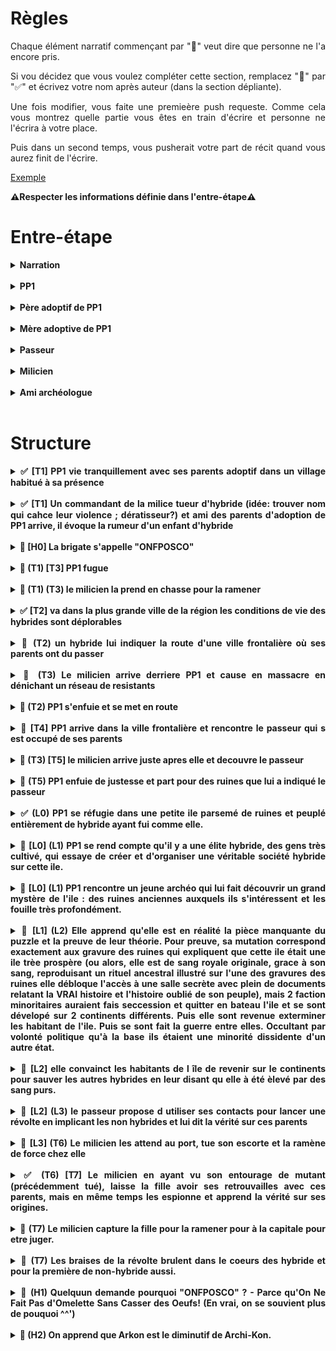 <style>
    html {
        text-align: justify;
        text-justify: inter-word;
        scroll-behavior: smooth;
    }
    summary {
        font-weight: bold;
        text-align: justify;
        text-justify: inter-word;
        margin-left: -2em;
    }
    details {
        margin-left: 2em;
    }
</style>

# Règles

Chaque élément narratif commençant par "🚧" veut dire que personne ne l'a encore pris.

Si vou décidez que vous voulez compléter cette section, remplacez "🚧" par "✅" et écrivez votre nom après auteur (dans la section dépliante).

Une fois modifier, vous faite une premieère push requeste. Comme cela vous montrez quelle partie vous êtes en train d'écrire et personne ne l'écrira à votre place.

Puis dans un second temps, vous pusherait votre part de récit quand vous aurez finit de l'écrire.

[Exemple](#exemple)

**⚠️Respecter les informations définie dans l'entre-étape⚠️**

# Entre-étape

<details>
<summary>Narration</summary>

écriture au passé,  
externe onmiscient,  
interdit de brissage de 4e mur,  
époque Ier guerre modiale,  

</details></br>

<details>
<summary>PP1</summary>

Sexe féminin   
nom Reya

</details></br>

<details>
<summary>Père adoptif de PP1</summary>

nom André

</details></br>

<details>
<summary>Mère adoptive de PP1</summary>

nom Yvonne

</details></br>

<details>
<summary>Passeur</summary>

nom Félix

</details></br>

<details>
<summary>Milicien</summary>

nom Arkon

</details></br>


<details>
<summary>Ami archéologue</summary>

nom Halcanor

</details></br>


# Structure

<details>
<summary>✅ [T1] PP1 vie tranquillement avec ses parents adoptif dans un village habitué à sa présence</summary>

**Auteur:** Harrisson

Le soleil venait à peine de dresser ses premiers rayons dans le ciel lorsque Reya sortit de son lit ce matin-là. Comme à l’accoutumée, elle s’était aussitôt mise à sa routine matinale. Balai à la main et tout en sifflotant gaiement, il fallait que la taverne brille. Une fois satisfaite de sa besogne, elle s’élançat dans la grande rue bordant sa maison afin d’aller quêter tout ce qu’il lui fallait pour apprêter le petit-déjeuner.
    
La beauté aurorale du ciel rendait encore plus joyeux le caractère de Reya qui était déjà fort enjoué. Elle virevoltait et chantonnait à chaque pas, comme accompagnant dans leurs envolées matinales les chants de tous les rossignols de la région. De ses pas légers et cadencés, elle parcourait chaque commerce et chaque échppe au gré des bonjours et des embrassades. 

Du fermier au boulanger en passant par les lève-tôt du village, tous étaient habitués à la ronde matinale de la petite Reya. Les habitants du petit village avaient tous vu cette charmante jeune fille faire ses premiers pas et gazouiller ses premières syllabes même si son arrivée au village fut des plus tergiversées.
    
En effet la jeune Reya étaient d’une espèce différente de la leur : une race que le commun des humains aimait appeler « hybride ». Méprisés par la grande majorité des humains ordinaires, les hybrides vivaient pour la plupart reclus entre eux. C’était donc avec une certaine appréhension que les villageois avaient accueilli la nouvelle de l’adoption par leurs amis les taverniers d’un bébé hybride. André et Yvonne avaient conscience de la difficulté que cela allait représenter dans un petit village où tout le monde se connaissait mais leurs cœurs ne pouvaient se fermer à ce beau nourrisson.
    
Même si au début, la taverne vit sa clientèle se rarifier, le temps et les doux yeux de Reya, qui grandissait parmi eux, eurent vite fait de jeter aux oubliettes leurs craintes. Elle n’était désormais que leur petite Reya et ils l’aimaient. Ses courses achevées, Reya revint sur ses pas et regagna la taverne, c’était parti pour une nouvelle journée qu’elle espérait bonne. 
    
</br><p align="center">**…**</p></br>

**Commentaires:**
- Plus de details sur l'histoire de l'intégration de la fille dans le village
- "Gazouiller" -> filler la metéphore ?

</details></br>

<details>
<summary>✅ [T1] Un commandant de la milice tueur d'hybride (idée: trouver nom qui cahce leur violence ; dératisseur?) et ami des parents d'adoption de PP1 arrive, il évoque la rumeur d'un enfant d'hybride</summary>
    
**Auteur:** Tanguy
    
Les portes de la taverne s’ouvrirent lentement presque timidement. Une ombre entra, grandissant jusqu’à couvrir le dernier brin de lumière. Un uniforme blanc réduisit la salle au silence. C’était l’uniforme de la milice. Les visages s’assombrirent, les yeux se rivèrent sur le milicien tandis qu’il avançait tranquillement vers le comptoir. Il s’assit sur un tabouret puis attendit patiemment les deux mains sur bar. Pendant quelques minutes la taverne était figée, seuls quelques murmures se faisaient entendre. Le tavernier surgit enfin de la cuisine balayant son regard interloqué sur la salle. Puis il vit l’homme au comptoir et s’exclama : 
-	Arkon ? c’est bien toi ?
Arkon hocha la tête et sourit
-	Sers-nous donc un verre mon ami, dit-il las, j’en ai bien besoin…
-	Ne fais pas cette tête ça ne te ressemble pas de déprimer, plaisanta le tavernier tout en servant son ami, raconte-moi tout Arkon
-	Une vieille affaire refait surface, te rappelles-tu des deux hybrides que j’ai abattus il y a… 14 ans peu ou prou. Et bien une rumeur circule comme quoi ils auraient eu un enfant.
Le tavernier se raidit l’espace d’une seconde puis se mit à nettoyer un verre pour masquer sa nervosité. Le milicien repris calmement :
-	Mais c’est impossible, les hybrides sont infertiles. Mes supérieurs me demandent de chasser une chimère alors que je dois déjà gérer des vagues de dissidences de plus en plus violentes !
-	Ne te prends pas la tête pour ces bêtises, un enfant d’hybrides et puis quoi encore !
Le tavernier feignait l’hilarité tandis que Reya les regardait intensément. Sa peur du milicien avait laissé place à un intérêt irrésistible pour leur conversation.

**Comentaires:**
- Mettre une ambiance plus dark et dense
- répétiton unifomre
- Bromance trop forte ; ils ont fait l'armée ensemble

</details></br>

<details>
<summary>🚧 [H0] La brigate s'appelle "ONFPOSCO"</summary>

**Auteur:** ...

...

</details></br>

<details>
<summary>🚧 (T1) [T3] PP1 fugue</summary>

**Auteur:** ...

...

</details></br>

<details>
<summary>🚧 (T1) (T3) le milicien la prend en chasse pour la ramener</summary>

**Auteur:** ...

...

</details></br>

<details>
<summary>✅ [T2] va dans la plus grande ville de la région les conditions de vie des hybrides sont déplorables</summary>

**Auteur:** Tanguy

...

</details></br>

<details>
<summary>🚧 (T2) un hybride lui indiquer la route d'une ville frontalière où ses parents ont du passer</summary>

**Auteur:** ...

...

</details></br>

<details>
<summary>🚧 (T3) Le milicien arrive derriere PP1 et cause en massacre en dénichant un réseau de resistants</summary>

**Auteur:** ...

...

</details></br>

<details>
<summary>🚧 (T2) PP1 s'enfuie et se met en route</summary>

**Auteur:** ...

...

</details></br>

<details>
<summary>🚧 [T4] PP1 arrive dans la ville frontalière et rencontre le passeur qui s est occupé de ses parents</summary>

**Auteur:** ...

...

</details></br>

<details>
<summary>🚧 (T3) [T5] le milicien arrive juste apres elle et decouvre le passeur</summary>

**Auteur:** ...

...

</details></br>

<details>
<summary>🚧 (T5) PP1 enfuie de justesse et part pour des ruines que lui a indiqué le passeur</summary>

**Auteur:** ...

...

</details></br>

<details id="exemple">
<summary>✅ (L0) PP1 se réfugie dans une petite ile parsemé de ruines et peuplé entièrement de hybride ayant fui comme elle.</summary></br>

**Auteur:** Louis

Au loin, depuis le bateau, Reya aperçut une ile. Bien que l'île semblait minuscule, il se dressait en son centre d'arrogants édifices, qui bien qu'en ruines, semblaient tonjours porter la volonté de défier les cieux. Elle ne put détourner son regard de cette incroyable vision, alors que le bateau effectuait toutes sortes de manoeuvres délicates pour éviter les haut-fonds à demi-noyés, protégeant l'ile contre des indésirables.

Si elle avait alors regardé par le fond, peut-etre aurait-elle vu un spectacle encore plus extraordinaire qu'à la surface, car les ruines s'étendaient aussi sous la mer.

Une fois le navire amarré, elle repartit chercher ses affaires dans sa cabine, puis descendit par la passerrelle. Elle fut agréablement surprise de voir que l'île ne se composait que d'hybrides, comme elle, plus ou moins réussis. Alors qu'elle attendait Félix sur le quai, un autre aspect de l'ile qui la frappa était l'architecture. Il y avait un mélange saisissant de ruines majestueuses, ayant conservé leur aura de grandeur, mais qui avaient été raccomodées en vitesse par un ensemble de brics et de brocs. Ainsi donc la noble pierre de taille, se mélangeait avec de la taule, des baches en tissu et des planches de bois pourries par les intempéries.

 - Tu révasses ? Cela m'a fait le même effet la première fois que j'ai débarqué ici, il y 30 ans.

 Elle se retourna, Félix était là, juste derrière elle et avait posé sa main sur son épaule.

 - Oui, c'est une île bien étrange, finit-elle par dire. Mais étrangement, je me sens bien ici...

 - C'est parce qu'ici, il n'y a pas de persécution: les gens sont libres ! Suis-moi, je vais t'amener chez des amis, qui pourront t'héberger pendant un temps et t'aider à trouver du travail.

 </br><p align="center">**…**</p></br>

 - Ma pauvre fille, tu as du traverser bien des épreuves pour en arriver là... Heureusement que Félix t'as trouvée, sans lui tu nourrirais sans doute déjà les poissons...

 Du poisson, ironiquement, c'est le plat qu'ils lui avaient servi pour ce diner... Elle l'avait mangé de bon coeur, mais maintenant, elle se sentit malade, presque à en vomir. Elle se demandait: Combien d'autre mutants n'avaient pas eu sa chance et s'étaientt retrouvés dans la mer ? A tal point qu'elle finit par se dire que ce n'était pas si irréaliste que ce gros poisson qu'elle venait de manger ait déjà gouté à l'un de ses semblables !

 Elle tapa sur la table:
  - Cela doit cesser ! Je ferai tout pour que cela cesse!

Toute la famille la regarda ; tous les nouveaux qui arrivaient ici réagissaient ainsi. Puis ils goutaient à la liberté de l'île et faisaient le choix de profiter de la vie, plutôt que de s'engager dans une lutte perdue d'avance.

La petite fille du couple, voulant changer de sujet, engagea pour la première fois la conversation:

 - J'ai un ami archéologue, si tu veux, je pourrais te le présenter ? Il dit souvent que la meilleure arme qui soit pour prédire l'avenir et de comprendre le passeé...

Reya accepta et c'est ainsi que le repas se finit. Le lendemain, elle essayerait de visiter la ville plus en détail et surtout de visiter l'immense ruine centrale qui semblait pointer le ciel du doigt, comme coupable de son trépas.

**Commentaires:**
 - Transition moins abrupte pour l'ellipse, avec plus de description
 - Moins méchante envers les autres mutants
 - Mieux expliquer "nourrir les poissons" -> Hybrides noyé
 
</details></br>

<details>
<summary>🚧 [L0] (L1) PP1 se rend compte qu'il y a une élite hybride, des gens très cultivé, qui essaye de créer et d'organiser une véritable société hybride sur cette ile.</summary>

**Auteur:** ...

...

</details></br>

<details>
<summary>🚧 [L0] (L1) PP1 rencontre un jeune archéo qui lui fait découvrir un grand mystère de l'ile : des ruines anciennes auxquels ils s'intéressent et les fouille très profondément.</summary>

**Auteur:** ...

...

</details></br>

<details>
<summary>🚧 [L1] (L2) Elle apprend qu'elle est en réalité la pièce manquante du puzzle et la preuve de leur théorie. Pour preuve, sa mutation correspond exactement aux gravure des ruines qui expliquent que cette ile était une ile trèe prospère (ou alors, elle est de sang royale originale, grace à son sang, reproduisant un rituel ancestral illustré sur l'une des gravures des ruines elle débloque l'accès à une salle secrète avec plein de documents relatant la VRAI histoire et l'histoire oublié de son peuple), mais 2 faction minoritaires auraient fais seccession et quitter en bateau l'ile et se sont dévelopé sur 2 continents différents. Puis elle sont revenue exterminer les habitant de l'ile. Puis se sont fait la guerre entre elles. Occultant par volonté politique qu'à la base ils étaient une minorité dissidente d'un autre état.</summary>

**Auteur:** ...

...

</details></br>

<details>
<summary>🚧 [L2] elle convainct les habitants de l île de revenir sur le continents pour sauver les autres hybrides en leur disant qu elle à été èlevé par des sang purs.</summary>

**Auteur:** ...

...

</details></br>

<details>
<summary>🚧 [L2] (L3) le passeur propose d utiliser ses contacts pour lancer une révolte en implicant les non hybrides et lui dit la vérité sur ces parents</summary>

**Auteur:** ...

...

</details></br>

<details>
<summary>🚧 [L3] (T6) Le milicien les attend au port, tue son escorte et la ramène de force chez elle</summary>

**Auteur:** ...

...

</details></br>

<details>
<summary>✅ (T6) [T7] Le milicien en ayant vu son entourage de mutant (précédemment tué), laisse la fille avoir ses retrouvailles avec ces parents, mais en même temps les espionne et apprend la vérité sur ses origines.</summary>

**Auteur:** Tanguy Le magnifique ...

Le village grandissait à chaque pas dans sa direction, le curieux milicien était juste derrière moi, ne me laissant aucune opportunité de fuir. Chaque pas qui nous rapprochait de mes parents nous avancions tous deux vers le terme de nos missions, il était si proche de la réussite et moi de l’échec. Il n’était de nature pas loquace et je le voyais au cours du trajet faire de gros efforts pour garder son sourire de façade et me parler d’une voix rassurante. « Ne t’inquiète pas je suis un ami de tes parents on va bientôt les retrouver ! » disait-il sans savoir que c’était justement ce que je ne voulais pas. Pourquoi faisait-il cela ? Je ne sais pas. Par égard pour mes parents adoptifs ou parce qu’il a le réflexe de limiter ses interactions à un faux sourire. Qui pourrait entrer dans la tête de ce type. A notre entrée dans le village je vis le soulagement sur le visage de ceux qui m’ont autrefois recueillie. Ils sautèrent dans mes bras et m’enlacèrent jusqu’à en pleurer. Je pleurais aussi, heureuse de les revoir, fatiguée par mon périple et triste qu’il se finisse ainsi. Profitant que le milicien nous laisse à nos retrouvailles, je leur chuchotai à l’oreille : « Je sais qui je suis, je sais d’où je viens. » comme s’ils étaient choqués ils prétextèrent de l’intimité pour m’emmener à l’intérieur de l’auberge, mes parents m’emmenèrent jusque dans la cuisine, mon père ferma consciencieusement la porte pour être sûr que personne n’entende. Je le fixais avec colère et détermination, il baissa les yeux et commença : 
-	Quand l’amiral nous à contacter pour te confier à nous, tes parents nous ont fait promettre de te cacher et de t’offrir une vie la plus normale possible. C’est pour ça qu’on ne t’a rien dit.
-	Pourquoi mes parents auraient fait ça ! je suis le seul espoir des hybrides et ils veulent taire mon existence ? ça n’a aucun sens ! criais-je hors de moi.
-	Tu es leur fille ! et pour nous tu es notre fille aussi ! pour un parent rien n’a d’importance à côté de la vie de ses enfants ! 
Ainsi parla ma mère avant de couvrir ses yeux ruisselants. Au fond de moi je comprenais, j’aurais surement fait pareil mais je ne pouvais pas l’accepter. Mon peuple comptait sur moi, des morts méritaient leurs vengeances, Il fallait que j’accomplisse mon destin.
-	Vous ne pourrez pas me retenir, je partirais et j’apporterais la liberté aux hybrides que vous le vouliez ou non. Mon destin s’écrira avec ou sans vous. Déclarais-je froidement.
-	Si tu penses que nous te laisserons courir au suicide tu trompes ! 
Après avoir entendu les paroles de mon père je m’avançais vers la sortie d’un pas résolu. Il entama un pas vers moi pour s’interposer quand tout le monde se figea. Les yeux écarquillés, les visages déformés par la peur et la surprise, père mère et fille regardaient vers la porte ouverte. Mon père lâcha faiblement :
-	Depuis combien de temps es-tu là
-	Depuis trop longtemps. Répondis froidement le milicien
Le visage de l’homme en uniforme d’habitude si inexpressif et détendu s’était transformé en un regard de prédateur attentif et menaçant. Il avança lentement tout en annonçant : 
-	Toute ses années J’ai essayé de fermer les yeux, je n’ai rien demandé, rien fouillé parce que je savais que tu me cachais des choses mon amis. Mais maintenant je sais J’ai du travail. Si tu me laisse l’arrêter sans résistances je ne tuerais personne, je la prendrais vivante. Si vous rendez les choses compliquez je ferais mon travail comme je l’ai toujours fait.
Mon père s’interposa et dit d’un ton résolu : 
-	Si seulement tu n’étais pas aussi bon dans ton travail.
-	Si seulement… nous serions resté amis.
-	Tu me connais tu sais que je donnerais ma vie pour protéger ma fille
-	Je te connais et j’espérais que tu te résigneras en sachant que tu ne peux pas me stopper
-	Alors tu ne me connais pas si bien
Je ne comprenais pas ce qu’il se passait mais lorsque le milicien se prépara à attaquer ma vision s’assombrit, se rétrécit, ne laissant que lui dans mon champ de vision. Mon cœur s’accéléra et je les revis toutes les personnes qu’il avait tué devant mes yeux. La violence des massacres, Les images d’horreur qui défilaient devant mes yeux me poussèrent à hurler juste avant qu’il ne dégaine :
-	Arrêtez ! Je me rends !
Si le milicien détourna le regard une seconde, mon père se jeta sur lui sans hésitation. Cette diversion empêcha le milicien de dégainé et ma mère attrapa mon bras pour me tirer en dehors de la maison. Nous nous apprêtions à dépasser les deux combattant mais notre ennemi ne comptait pas nous laisser partir. D’un mouvement rapide et précis il retourna le bras de mon père et le lança vers nous. Il nous percuta ma mère et moi et nous écrasa contre le mur de la maison. Le vacarme alerta les habitants du village mais aussi les hommes de la milice. Les aboiements des soldats mettant en joux les citoyens révoltés retentissaient.

**Commentaire:**
- Mieux expliqué pq elle veut pas rfevoir ses parents

</details></br>

<details>
<summary>🚧 (T7) Le milicien capture la fille pour la ramener pour à la capitale pour etre juger.</summary>
    
**Auteur:** ...

...

</details></br>

<details>
<summary>🚧 (T7) Les braises de la révolte brulent dans le coeurs des hybride et pour la première de non-hybride aussi.</summary>

**Auteur:** ...

...

</details></br>

<details>
<summary>🚧 (H1) Quelquun demande pourquoi "ONFPOSCO" ? - Parce qu'On Ne Fait Pas d'Omelette Sans Casser des Oeufs! (En vrai, on se souvient plus de pouquoi ^^')</summary>

**Auteur:** ...

...

</details></br>

<details>
<summary>🚧 (H2) On apprend que Arkon est le diminutif de Archi-Kon.</summary>

**Auteur:** ...

...

</details></br>
